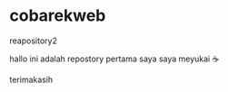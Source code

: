 # cobarekweb
reapository2

hallo ini adalah repostory pertama saya
saya meyukai :coffee:

terimakasih
